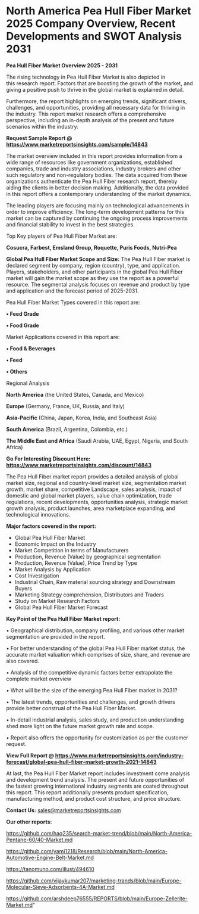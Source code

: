 # North America Pea Hull Fiber Market 2025 Company Overview, Recent Developments and SWOT Analysis 2031

<Strong> Pea Hull Fiber Market Overview 2025 - 2031</strong>

The rising technology in Pea Hull Fiber Market is also depicted in this research report. Factors that are boosting the growth of the market, and giving a positive push to thrive in the global market is explained in detail.

Furthermore, the report highlights on emerging trends, significant drivers, challenges, and opportunities, providing all necessary data for thriving in the industry. This report market research offers a comprehensive perspective, including an in-depth analysis of the present and future scenarios within the industry.

<strong>Request Sample Report @ <a href=https://www.marketreportsinsights.com/sample/14843>https://www.marketreportsinsights.com/sample/14843</a></strong>

The market overview included in this report provides information from a wide range of resources like government organizations, established companies, trade and industry associations, industry brokers and other such regulatory and non-regulatory bodies. The data acquired from these organizations authenticate the Pea Hull Fiber research report, thereby aiding the clients in better decision making. Additionally, the data provided in this report offers a contemporary understanding of the market dynamics.

The leading players are focusing mainly on technological advancements in order to improve efficiency. The long-term development patterns for this market can be captured by continuing the ongoing process improvements and financial stability to invest in the best strategies.

Top Key players of Pea Hull Fiber Market are:

<strong>Cosucra, Farbest, Emsland Group, Roquette, Puris Foods, Nutri-Pea</strong>

<strong><b>Global Pea Hull Fiber Market Scope and Size:</b></strong>
The Pea Hull Fiber market is declared segment by company, region (country), type, and application. Players, stakeholders, and other participants in the global Pea Hull Fiber market will gain the market scope as they use the report as a powerful resource. The segmental analysis focuses on revenue and product by type and application and the forecast period of 2025-2031.

Pea Hull Fiber Market Types covered in this report are:

<strong>• Feed Grade

• Food Grade</strong>

Market Applications covered in this report are:

<strong>• Food & Beverages

• Feed

• Others</strong> 

Regional Analysis

<strong>North America</strong> (the United States, Canada, and Mexico)

<strong>Europe</strong> (Germany, France, UK, Russia, and Italy)

<strong>Asia-Pacific</strong> (China, Japan, Korea, India, and Southeast Asia)

<strong>South America</strong> (Brazil, Argentina, Colombia, etc.)

<strong>The Middle East and Africa</strong> (Saudi Arabia, UAE, Egypt, Nigeria, and South Africa)

<strong>Go For Interesting Discount Here: <a href=https://www.marketreportsinsights.com/discount/14843>https://www.marketreportsinsights.com/discount/14843</a></strong>

The Pea Hull Fiber market report provides a detailed analysis of global market size, regional and country-level market size, segmentation market growth, market share, competitive Landscape, sales analysis, impact of domestic and global market players, value chain optimization, trade regulations, recent developments, opportunities analysis, strategic market growth analysis, product launches, area marketplace expanding, and technological innovations.

<strong><b>Major factors covered in the report:</b></strong>
<ul>
  <li>Global Pea Hull Fiber Market </li>
  <li>Economic Impact on the Industry</li>
  <li>Market Competition in terms of Manufacturers</li>
  <li>Production, Revenue (Value) by geographical segmentation</li>
  <li>Production, Revenue (Value), Price Trend by Type</li>
  <li>Market Analysis by Application</li>
  <li>Cost Investigation</li>
  <li>Industrial Chain, Raw material sourcing strategy and Downstream Buyers</li>
  <li>Marketing Strategy comprehension, Distributors and Traders</li>
  <li>Study on Market Research Factors</li>
  <li>Global Pea Hull Fiber Market Forecast</li>
</ul>

<strong><b>Key Point of the Pea Hull Fiber Market report:</b></strong>

• Geographical distribution, company profiling, and various other market segmentation are provided in the report.

• For better understanding of the global Pea Hull Fiber market status, the accurate market valuation which comprises of size, share, and revenue are also covered.

• Analysis of the competitive dynamic factors better extrapolate the complete market overview

• What will be the size of the emerging Pea Hull Fiber market in 2031?

• The latest trends, opportunities and challenges, and growth drivers provide better construal of the Pea Hull Fiber Market.

• In-detail industrial analysis, sales study, and production understanding shed more light on the future market growth rate and scope.

• Report also offers the opportunity for customization as per the customer request.

<strong><b>View Full Report @ <a href=https://www.marketreportsinsights.com/industry-forecast/global-pea-hull-fiber-market-growth-2021-14843>https://www.marketreportsinsights.com/industry-forecast/global-pea-hull-fiber-market-growth-2021-14843</a></b></strong>


At last, the Pea Hull Fiber Market report includes investment come analysis and development trend analysis. The present and future opportunities of the fastest growing international industry segments are coated throughout this report. This report additionally presents product specification, manufacturing method, and product cost structure, and price structure.

<strong>Contact Us:</strong>
sales@marketreportsinsights.com

<strong>Our other reports:</strong>

<a href=https://github.com/haq235/search-market-trend/blob/main/North-America-Pentane-60/40-Market.md>https://github.com/haq235/search-market-trend/blob/main/North-America-Pentane-60/40-Market.md</a>

<a href=https://github.com/yami1218/Research/blob/main/North-America-Automotive-Engine-Belt-Market.md>https://github.com/yami1218/Research/blob/main/North-America-Automotive-Engine-Belt-Market.md</a>

<a href=https://tanomuno.com/illust/494610>https://tanomuno.com/illust/494610</a>

<a href=https://github.com/vijaykumar207/marketing-trands/blob/main/Europe-Molecular-Sieve-Adsorbents-4A-Market.md>https://github.com/vijaykumar207/marketing-trands/blob/main/Europe-Molecular-Sieve-Adsorbents-4A-Market.md</a>

<a href=https://github.com/arshdeep76555/REPORTS/blob/main/Europe-Zellerite-Market.md>https://github.com/arshdeep76555/REPORTS/blob/main/Europe-Zellerite-Market.md</a>"
